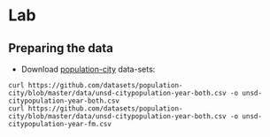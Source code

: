 # Lab

## Preparing the data

- Download [population-city](https://github.com/datasets/population-city) data-sets:
```
curl https://github.com/datasets/population-city/blob/master/data/unsd-citypopulation-year-both.csv -o unsd-citypopulation-year-both.csv
curl https://github.com/datasets/population-city/blob/master/data/unsd-citypopulation-year-both.csv -o unsd-citypopulation-year-fm.csv


```